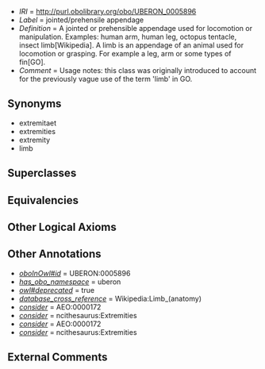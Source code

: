  * *IRI* = http://purl.obolibrary.org/obo/UBERON_0005896
 * *Label* = jointed/prehensile appendage
 * *Definition* = A jointed or prehensible appendage used for locomotion or manipulation. Examples: human arm, human leg, octopus tentacle, insect limb[Wikipedia]. A limb is an appendage of an animal used for locomotion or grasping. For example a leg, arm or some types of fin[GO].
 * *Comment* = Usage notes: this class was originally introduced to account for the previously vague use of the term 'limb' in GO.

## Synonyms

 * extremitaet
 * extremities
 * extremity
 * limb

## Superclasses


## Equivalencies


## Other Logical Axioms


## Other Annotations

 * *[oboInOwl#id](../../id/oboInOwl#id.md)* = UBERON:0005896
 * *[has_obo_namespace](../../ce/oboInOwl#hasOBONamespace.md)* = uberon
 * *[owl#deprecated](../../ed/owl#deprecated.md)* = true
 * *[database_cross_reference](../../ef/oboInOwl#hasDbXref.md)* = Wikipedia:Limb_(anatomy)
 * *[consider](../../er/oboInOwl#consider.md)* = AEO:0000172
 * *[consider](../../er/oboInOwl#consider.md)* = ncithesaurus:Extremities
 * *[consider](../../er/oboInOwl#consider.md)* = AEO:0000172
 * *[consider](../../er/oboInOwl#consider.md)* = ncithesaurus:Extremities

## External Comments

